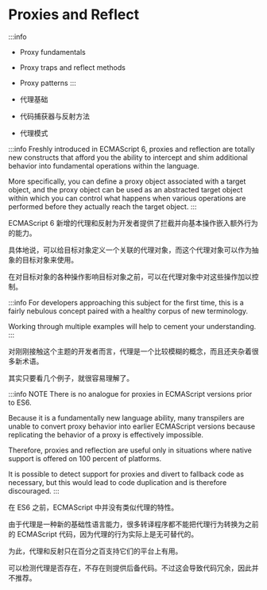 # Proxies and Reflect

:::info
- Proxy fundamentals
- Proxy traps and reflect methods
- Proxy patterns
:::

- 代理基础
- 代码捕获器与反射方法
- 代理模式



:::info
Freshly introduced in ECMAScript 6, proxies and reflection are totally new constructs that afford you the ability to intercept and shim additional behavior into fundamental operations within the language. 

More specifically, you can define a proxy object associated with a target object, and the proxy object can be used as an abstracted target object within which you can control what happens when various operations are performed before they actually reach the target object.
:::

ECMAScript 6 新增的代理和反射为开发者提供了拦截并向基本操作嵌入额外行为的能力。

具体地说，可以给目标对象定义一个关联的代理对象，而这个代理对象可以作为抽象的目标对象来使用。

在对目标对象的各种操作影响目标对象之前，可以在代理对象中对这些操作加以控制。



:::info
For developers approaching this subject for the first time, this is a fairly nebulous concept paired with a healthy corpus of new terminology.

Working through multiple examples will help to cement your understanding.
:::

对刚刚接触这个主题的开发者而言，代理是一个比较模糊的概念，而且还夹杂着很多新术语。

其实只要看几个例子，就很容易理解了。



:::info NOTE
There is no analogue for proxies in ECMAScript versions prior to ES6. 

Because it is a fundamentally new language ability, many transpilers are unable to convert proxy behavior into earlier ECMAScript versions because replicating the behavior of a proxy is effectively impossible. 

Therefore, proxies and reflection are useful only in situations where native support is offered on 100 percent of platforms. 

It is possible to detect support for proxies and divert to fallback code as necessary, but this would lead to code duplication and is therefore discouraged.
:::

在 ES6 之前，ECMAScript 中并没有类似代理的特性。

由于代理是一种新的基础性语言能力，很多转译程序都不能把代理行为转换为之前的 ECMAScript 代码，因为代理的行为实际上是无可替代的。

为此，代理和反射只在百分之百支持它们的平台上有用。

可以检测代理是否存在，不存在则提供后备代码。不过这会导致代码冗余，因此并不推荐。
